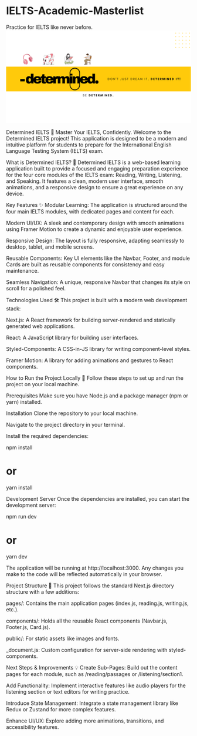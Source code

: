 # IELTS-Academic-Masterlist
Practice for IELTS like never before.
![IELTS Academic Materialist](ielts.png)

Determined IELTS 🎯
Master Your IELTS, Confidently.
Welcome to the Determined IELTS project! This application is designed to be a modern and intuitive platform for students to prepare for the International English Language Testing System (IELTS) exam.

What is Determined IELTS? 🤔
Determined IELTS is a web-based learning application built to provide a focused and engaging preparation experience for the four core modules of the IELTS exam: Reading, Writing, Listening, and Speaking. It features a clean, modern user interface, smooth animations, and a responsive design to ensure a great experience on any device.

Key Features ✨
Modular Learning: The application is structured around the four main IELTS modules, with dedicated pages and content for each.

Modern UI/UX: A sleek and contemporary design with smooth animations using Framer Motion to create a dynamic and enjoyable user experience.

Responsive Design: The layout is fully responsive, adapting seamlessly to desktop, tablet, and mobile screens.

Reusable Components: Key UI elements like the Navbar, Footer, and module Cards are built as reusable components for consistency and easy maintenance.

Seamless Navigation: A unique, responsive Navbar that changes its style on scroll for a polished feel.

Technologies Used 🛠️
This project is built with a modern web development stack:

Next.js: A React framework for building server-rendered and statically generated web applications.

React: A JavaScript library for building user interfaces.

Styled-Components: A CSS-in-JS library for writing component-level styles.

Framer Motion: A library for adding animations and gestures to React components.

How to Run the Project Locally 🚀
Follow these steps to set up and run the project on your local machine.

Prerequisites
Make sure you have Node.js and a package manager (npm or yarn) installed.

Installation
Clone the repository to your local machine.

Navigate to the project directory in your terminal.

Install the required dependencies:

npm install
# or
yarn install

Development Server
Once the dependencies are installed, you can start the development server:

npm run dev
# or
yarn dev

The application will be running at http://localhost:3000. Any changes you make to the code will be reflected automatically in your browser.

Project Structure 📂
This project follows the standard Next.js directory structure with a few additions:

pages/: Contains the main application pages (index.js, reading.js, writing.js, etc.).

components/: Holds all the reusable React components (Navbar.js, Footer.js, Card.js).

public/: For static assets like images and fonts.

_document.js: Custom configuration for server-side rendering with styled-components.

Next Steps & Improvements 💡
Create Sub-Pages: Build out the content pages for each module, such as /reading/passages or /listening/section1.

Add Functionality: Implement interactive features like audio players for the listening section or text editors for writing practice.

Introduce State Management: Integrate a state management library like Redux or Zustand for more complex features.

Enhance UI/UX: Explore adding more animations, transitions, and accessibility features.
